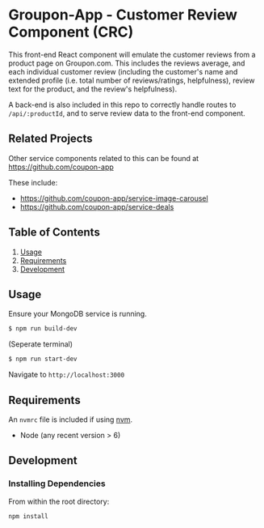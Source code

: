 # Groupon-App - Customer Review Component (CRC)

This front-end React component will emulate the customer reviews from a product page on Groupon.com. This includes the reviews average, and each individual customer review (including the customer's name and extended profile (i.e. total number of reviews/ratings, helpfulness), review text for the product, and the review's helpfulness).

A back-end is also included in this repo to correctly handle routes to `/api/:productId`, and to serve review data to the front-end component.

## Related Projects

Other service components related to this can be found at https://github.com/coupon-app

These include:
  - https://github.com/coupon-app/service-image-carousel
  - https://github.com/coupon-app/service-deals

## Table of Contents

1. [Usage](#Usage)
1. [Requirements](#requirements)
1. [Development](#development)

## Usage

Ensure your MongoDB service is running.
```sh
$ npm run build-dev
```
(Seperate terminal)
```sh
$ npm run start-dev
```

Navigate to `http://localhost:3000`

## Requirements

An `nvmrc` file is included if using [nvm](https://github.com/creationix/nvm).

- Node (any recent version > 6)

## Development

### Installing Dependencies

From within the root directory:

```sh
npm install
```

